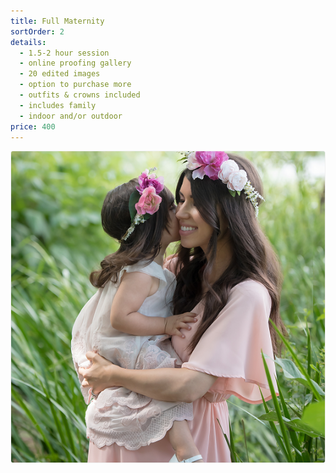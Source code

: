 ```yaml
---
title: Full Maternity
sortOrder: 2
details:
  - 1.5-2 hour session
  - online proofing gallery
  - 20 edited images
  - option to purchase more
  - outfits & crowns included
  - includes family
  - indoor and/or outdoor
price: 400
---
```


![Full Maternity.](../../assets/fullMaternity.png)
